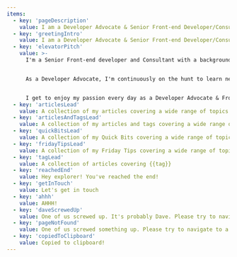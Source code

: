 ```yaml
---
items:
  - key: 'pageDescription'
    value: I am a Developer Advocate & Senior Front-end Developer/Consultant. Here, you can find my resume, a collection of my articles covering a wide range of topics and get in contact.
  - key: 'greetingIntro'
    value: I am a Developer Advocate & Senior Front-end Developer/Consultant.
  - key: 'elevatorPitch'
    value: >-
      I'm a Senior Front-end developer and Consultant with a background in both design and development. I have a rich experience in creating state of the art human-centred web applications using Next.js, React.js and the power of the web. Due to my diverse background, I take lead in projects to deliver the best quality of work, work multidisciplinary, guide others and am a point of contact for all.


      As a Developer Advocate, I'm continuously on the hunt to learn new techniques, tools and possibilities and share them. I revel in sharing the wonderful world of the web in the form of speaking at meetups, speaking at conferences, creating video content, writing articles and more.


      I get to enjoy my passion every day as a Developer Advocate & Front-end developer/Consultant and am excited about what the future will bring!
  - key: 'articlesLead'
    value: A collection of my articles covering a wide range of topics
  - key: 'articlesAndTagsLead'
    value: A collection of my articles and tags covering a wide range of topics
  - key: 'quickBitsLead'
    value: A collection of my Quick Bits covering a wide range of topics
  - key: 'fridayTipsLead'
    value: A collection of my Friday Tips covering a wide range of topics
  - key: 'tagLead'
    value: A collection of articles covering {{tag}}
  - key: 'reachedEnd'
    value: Hey explorer! You've reached the end!
  - key: 'getInTouch'
    value: Let's get in touch
  - key: 'ahhh'
    value: AHHH!
  - key: 'daveScrewedUp'
    value: One of us screwed up. It's probably Dave. Please try to navigate to a different page.
  - key: 'pageNotFound'
    value: One of us screwed something up. Please try to navigate to a different page.
  - key: 'copiedToClipboard'
    value: Copied to clipboard!
---
```

